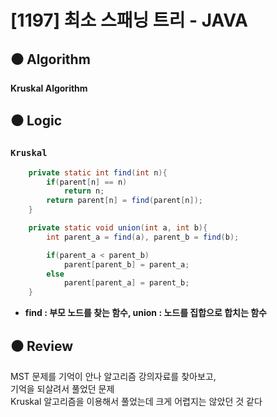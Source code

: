 # [1197] 최소 스패닝 트리 - JAVA

## :black_circle: Algorithm
**Kruskal Algorithm**

## :black_circle: Logic
### `Kruskal`

```Java
    private static int find(int n){
        if(parent[n] == n)
            return n;
        return parent[n] = find(parent[n]);
    }

    private static void union(int a, int b){
        int parent_a = find(a), parent_b = find(b);

        if(parent_a < parent_b)
            parent[parent_b] = parent_a;
        else
            parent[parent_a] = parent_b;
    }
```

- **find : 부모 노드를 찾는 함수, union : 노드를 집합으로 합치는 함수**

## :black_circle: Review
MST 문제를 기억이 안나 알고리즘 강의자료를 찾아보고,  
기억을 되살려서 풀었던 문제  
Kruskal 알고리즘을 이용해서 풀었는데 크게 어렵지는 않았던 것 같다